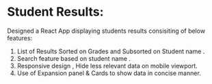 # Student Results:

Designed a React App displaying students results consisiting of below features:
 1) List of Results Sorted on Grades and Subsorted on Student name .
 2) Search feature based on student name .
 3) Responsive design , Hide less relevant data on mobile viewport.
 4) Use of Expansion panel & Cards to show data in concise manner.

